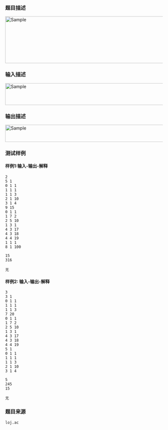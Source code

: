 ### 题目描述

<p align="left">
 <img src="http://mooctest-code.oss-cn-shanghai.aliyuncs.com/static/media/tree/%E8%8B%B9%E6%9E%9C%E6%A0%91.png" alt="Sample"  width="1000" height="150">
</p >

### 输入描述

<p align="left">
 <img src="http://mooctest-code.oss-cn-shanghai.aliyuncs.com/static/media/tree/%E8%8B%B9%E6%9E%9C%E6%A0%911.png" alt="Sample"  width="1000" height="70">
</p >


### 输出描述

<p align="left">
 <img src="http://mooctest-code.oss-cn-shanghai.aliyuncs.com/static/media/tree/%E8%8B%B9%E6%9E%9C%E6%A0%912.png" alt="Sample"  width="1000" height="55">
</p >



### 测试样例
#### 样例1:输入-输出-解释

```
2
5 1
0 1 1
1 1 1
1 1 3
2 1 10
3 1 4
9 15
0 1 1
1 7 2
2 5 10
1 3 1
4 3 17
4 3 18
4 4 19
1 1 1
8 1 100
```
```
15
316
```
```
无
```
#### 样例2: 输入-输出-解释
```
3
3 1
0 1 1
1 1 1
1 1 3
7 20
0 1 1
1 7 2
2 5 10
1 3 1
4 3 17
4 3 18
4 4 19
5 1
0 1 1
1 1 1
1 1 3
2 1 10
3 1 4
```
```
5
245
15
```
```
无
```
### 题目来源  
`loj.ac`